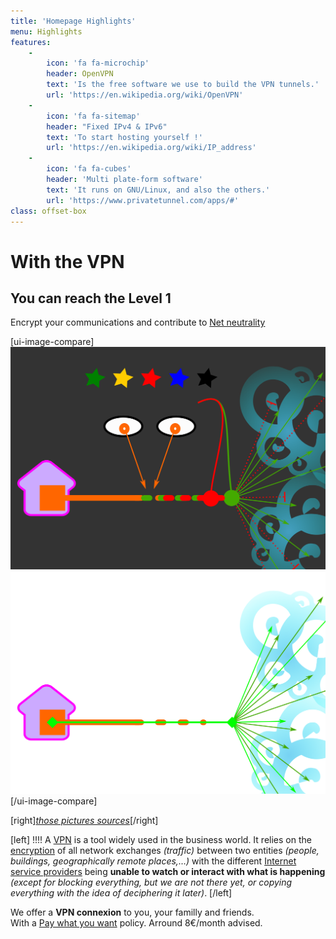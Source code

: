 ```yaml
---
title: 'Homepage Highlights'
menu: Highlights
features:
    -
        icon: 'fa fa-microchip'
        header: OpenVPN
        text: 'Is the free software we use to build the VPN tunnels.'
        url: 'https://en.wikipedia.org/wiki/OpenVPN'
    -
        icon: 'fa fa-sitemap'
        header: "Fixed IPv4 & IPv6"
        text: 'To start hosting yourself !'
        url: 'https://en.wikipedia.org/wiki/IP_address'
    -
        icon: 'fa fa-cubes'
        header: 'Multi plate-form software'
        text: 'It runs on GNU/Linux, and also the others.'
        url: 'https://www.privatetunnel.com/apps/#'
class: offset-box
---
```


# With the VPN
## You can reach the Level 1

Encrypt your communications and contribute to [Net neutrality](https://www.laquadrature.net/en/Net_neutrality)

[ui-image-compare]
![Without VPN](visuel-sans-vpn.png?cache)
![With VPN](visuel-avec-vpn.png?cache)
[/ui-image-compare]

[right][_those pictures sources_](https://github.com/Neutrinet/site-neutrinet-beta/tree/master/pages/02.vpn/02._highlights/)[/right]

[left]
!!!! A [VPN](https://en.wikipedia.org/wiki/Virtual_private_network) is a tool widely used in the business world. It relies on the [encryption](https://en.wikipedia.org/wiki/Encryption) of all network exchanges _(traffic)_ between two entities _(people, buildings, geographically remote places,…)_ with the different [Internet service providers](https://en.wikipedia.org/wiki/Internet_service_provider) being **unable to watch or interact with what is happening** _(except for blocking everything, but we are not there yet, or copying everything with the idea of deciphering it later)_.
[/left]

We offer a **VPN connexion** to you, your familly and friends. <br /> With a [Pay what you want](https://en.wikipedia.org/wiki/Pay_what_you_want) policy. Arround 8€/month advised.
